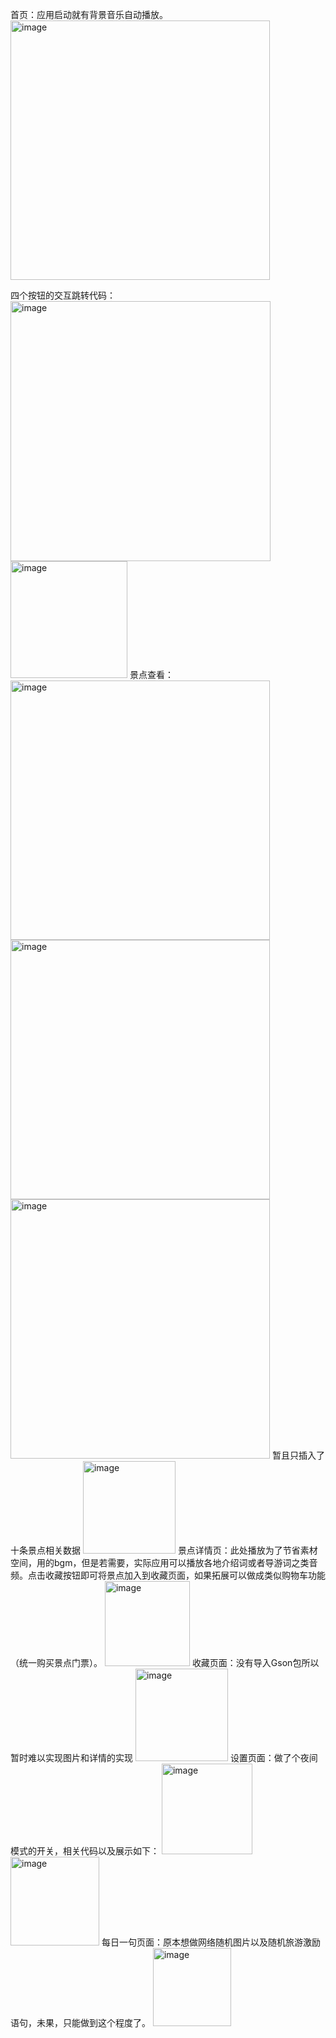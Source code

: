 首页：应用启动就有背景音乐自动播放。
<img width="415" alt="image" src="https://github.com/user-attachments/assets/d4653ac2-01bc-4302-9c93-1896bece3a25" />

四个按钮的交互跳转代码：
<img width="416" alt="image" src="https://github.com/user-attachments/assets/0b18024a-893c-42ce-a77b-76d2b13a7a58" />
<img width="187" alt="image" src="https://github.com/user-attachments/assets/27e86004-e2e2-4b6d-b2f7-3d8af81d89c6" />
景点查看：
<img width="415" alt="image" src="https://github.com/user-attachments/assets/d8a81c69-680d-4e97-8d3a-fc21de36a0a4" />
<img width="415" alt="image" src="https://github.com/user-attachments/assets/34528a5d-674e-48d7-afa5-e6548e9b2d0b" />
<img width="415" alt="image" src="https://github.com/user-attachments/assets/7a3b75ac-26eb-457c-9563-9ab29f582d20" />
暂且只插入了十条景点相关数据
<img width="148" alt="image" src="https://github.com/user-attachments/assets/06652bce-501b-4859-a547-3818452dd410" />
景点详情页：此处播放为了节省素材空间，用的bgm，但是若需要，实际应用可以播放各地介绍词或者导游词之类音频。点击收藏按钮即可将景点加入到收藏页面，如果拓展可以做成类似购物车功能（统一购买景点门票）。
<img width="136" alt="image" src="https://github.com/user-attachments/assets/aeae15ad-c33b-448e-b9a4-77d8b93c5ae4" />
收藏页面：没有导入Gson包所以暂时难以实现图片和详情的实现
<img width="148" alt="image" src="https://github.com/user-attachments/assets/a1c4fd05-4e96-4c81-bd78-980793dd5055" />
设置页面：做了个夜间模式的开关，相关代码以及展示如下：
<img width="145" alt="image" src="https://github.com/user-attachments/assets/e31a79eb-c8cc-40bb-b403-58854566c5cf" />
<img width="142" alt="image" src="https://github.com/user-attachments/assets/5d7c3bc6-3523-43d1-ba5e-e747bc8660f7" />
每日一句页面：原本想做网络随机图片以及随机旅游激励语句，未果，只能做到这个程度了。
<img width="125" alt="image" src="https://github.com/user-attachments/assets/dd5e42f3-f4f6-4082-8d6a-0133b65e5681" />
